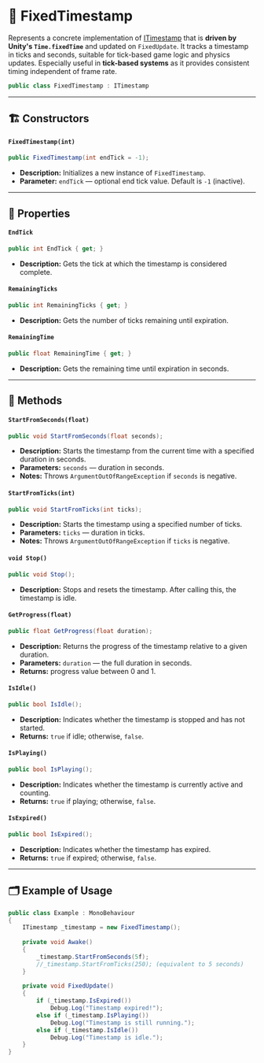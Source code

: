 # 🧩 FixedTimestamp

Represents a concrete implementation of [ITimestamp](ITimestamp.md) that is **driven by Unity's `Time.fixedTime`** and
updated on `FixedUpdate`. It tracks a timestamp in ticks and seconds, suitable for tick-based game logic and physics
updates. Especially useful in **tick-based systems** as it provides consistent timing independent of frame rate.

```csharp
public class FixedTimestamp : ITimestamp
```

---

## 🏗️ Constructors

#### `FixedTimestamp(int)`

```csharp
public FixedTimestamp(int endTick = -1);
```

- **Description:** Initializes a new instance of `FixedTimestamp`.
- **Parameter:** `endTick` — optional end tick value. Default is `-1` (inactive).

---

## 🔑 Properties

#### `EndTick`

```csharp
public int EndTick { get; }
```

- **Description:** Gets the tick at which the timestamp is considered complete.

#### `RemainingTicks`

```csharp
public int RemainingTicks { get; }
```

- **Description:** Gets the number of ticks remaining until expiration.

#### `RemainingTime`

```csharp
public float RemainingTime { get; }
```

- **Description:** Gets the remaining time until expiration in seconds.

---

## 🏹 Methods

#### `StartFromSeconds(float)`

```csharp
public void StartFromSeconds(float seconds);
```

- **Description:** Starts the timestamp from the current time with a specified duration in seconds.
- **Parameters:** `seconds` — duration in seconds.
- **Notes:** Throws `ArgumentOutOfRangeException` if `seconds` is negative.

#### `StartFromTicks(int)`

```csharp
public void StartFromTicks(int ticks);
```

- **Description:** Starts the timestamp using a specified number of ticks.
- **Parameters:** `ticks` — duration in ticks.
- **Notes:** Throws `ArgumentOutOfRangeException` if `ticks` is negative.

#### `void Stop()`

```csharp
public void Stop();
```

- **Description:** Stops and resets the timestamp. After calling this, the timestamp is idle.

#### `GetProgress(float)`

```csharp
public float GetProgress(float duration);
```

- **Description:** Returns the progress of the timestamp relative to a given duration.
- **Parameters:** `duration` — the full duration in seconds.
- **Returns:** progress value between 0 and 1.

#### `IsIdle()`

```csharp
public bool IsIdle();
```

- **Description:** Indicates whether the timestamp is stopped and has not started.
- **Returns:** `true` if idle; otherwise, `false`.

#### `IsPlaying()`

```csharp
public bool IsPlaying();
```

- **Description:** Indicates whether the timestamp is currently active and counting.
- **Returns:** `true` if playing; otherwise, `false`.

#### `IsExpired()`

```csharp
public bool IsExpired();
```

- **Description:** Indicates whether the timestamp has expired.
- **Returns:** `true` if expired; otherwise, `false`.

----

## 🗂 Example of Usage

```csharp
public class Example : MonoBehaviour 
{
    ITimestamp _timestamp = new FixedTimestamp();
    
    private void Awake()
    {
        _timestamp.StartFromSeconds(5f);
        //_timestamp.StartFromTicks(250); (equivalent to 5 seconds)
    }
    
    private void FixedUpdate()
    {
        if (_timestamp.IsExpired())
            Debug.Log("Timestamp expired!");
        else if (_timestamp.IsPlaying())
            Debug.Log("Timestamp is still running.");
        else if (_timestamp.IsIdle())
            Debug.Log("Timestamp is idle.");
    }
}
```
